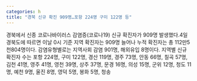 ```yaml
---
categories: h
title: "경북 신규 확진 909명…포항 224명 구미 122명 등"
---
```

경북에서 신종 코로나바이러스 감염증(코로나19) 신규 확진자가 909명 발생했다.4일 경북도에 따르면 이날 0시 기준 지역 확진자는 909명 늘어나 누적 확진자는 총 112만5천804명이다. 감염유형별로는 지역사회 감염 901명, 해외유입 8명이다. 지역별 신규 확진자 수는 포항 224명, 구미 122명, 경산 119명, 경주 73명, 안동 66명, 칠곡 57명, 김천 41명, 영주 41명, 영천 39명, 상주 37명, 문경 16명, 의성 15명, 군위 12명, 청도 11명, 예천 9명, 울진 8명, 영덕 5명, 봉화 5명, 청송